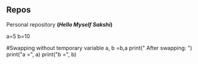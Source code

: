 ## Repos
Personal repository
**(*Hello Myself Sakshi*)**



a=5 b=10

#Swapping without temporary variable
a, b =b,a
print(" After swapping: ")
print("a =", a)
print("b =", b)
